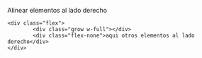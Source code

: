 Alinear elementos al lado derecho
```
<div class="flex">
        <div class="grow w-full"></div>
        <div class="flex-none">aqui otros elementos al lado derecho</div>
</div>
```
